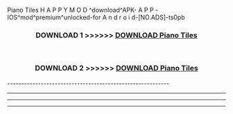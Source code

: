 Piano Tiles  H A P P Y M O D ^download^APK- A P P -IOS^mod^premium^unlocked-for A n d r o i d-[NO.ADS]-ts0pb



<div align="center">

<h3>DOWNLOAD 1 >>>>>> <a href="https://en-mod.web.app/?en= Piano Tiles ">DOWNLOAD Piano Tiles  </a></h3><br>

<h3>DOWNLOAD 2 >>>>>> <a href="https://en-mod.web.app/?en= Piano Tiles ">DOWNLOAD Piano Tiles  </a></h3>

</div>
----------------------------------------------------------

----------------------------------------------------------

----------------------------------------------------------

----------------------------------------------------------



